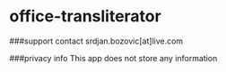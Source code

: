 office-transliterator
=====================

###support contact
srdjan.bozovic[at]live.com

###privacy info
This app does not store any information
